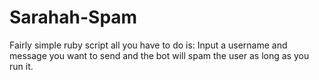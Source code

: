 # Sarahah-Spam
Fairly simple ruby script all you have to do is:
Input a username and message you want to send and the bot will spam the user as long as you run it.
